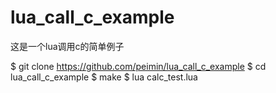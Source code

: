 lua_call_c_example
==================

这是一个lua调用c的简单例子

$ git clone https://github.com/peimin/lua_call_c_example
$ cd lua_call_c_example
$ make
$ lua calc_test.lua 

